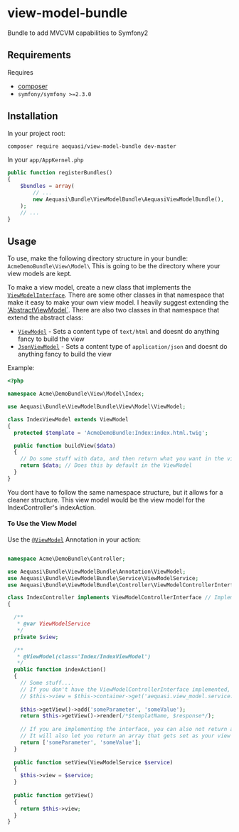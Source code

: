 view-model-bundle
=================

Bundle to add MVCVM capabilities to Symfony2

## Requirements

Requires 

* [composer](http://www.getcomposer.org/)
* `symfony/symfony >=2.3.0`

## Installation

In your project root:

```sh
composer require aequasi/view-model-bundle dev-master
```

In your `app/AppKernel.php`

```php
public function registerBundles()
{
    $bundles = array(
        // ...
        new Aequasi\Bundle\ViewModelBundle\AequasiViewModelBundle(),
    );
    // ...
}
```

## Usage

To use, make the following directory structure in your bundle: `AcmeDemoBundle\View\Model\`
This is going to be the directory where your view models are kept. 

To make a view model, create a new class that implements the [`ViewModelInterface`][0]. 
There are some other classes in that namespace that make it easy to make your own view model. I heavily suggest extending the ['AbstractViewModel`][1].
There are also two classes in that namespace that extend the abstract class:

* [`ViewModel`][2] - Sets a content type of `text/html` and doesnt do anything fancy to build the view
* [`JsonViewModel`][3] - Sets a content type of `application/json` and doesnt do anything fancy to build the view

Example:

```php
<?php

namespace Acme\DemoBundle\View\Model\Index;

use Aequasi\Bundle\ViewModelBundle\View\Model\ViewModel;

class IndexViewModel extends ViewModel
{
  protected $template = 'AcmeDemoBundle:Index:index.html.twig';

  public function buildView($data)
  {
    // Do some stuff with data, and then return what you want in the view
    return $data; // Does this by default in the ViewModel
  }
}
```

You dont have to follow the same namespace structure, but it allows for a cleaner structure. This view model would be the view model for the IndexController's indexAction.

#### To Use the View Model

Use the [`@ViewModel`][4] Annotation in your action:

```php

namespace Acme\DemoBundle\Controller;

use Aequasi\Bundle\ViewModelBundle\Annotation\ViewModel;
use Aequasi\Bundle\ViewModelBundle\Service\ViewModelService;
use Aequasi\Bundle\ViewModelBundle\Controller\ViewModelControllerInterface;

class IndexController implements ViewModelControllerInterface // Implementing this sets $this->view as an instance of the ViewModelService
{

  /**
   * @var ViewModelService
   */
  private $view;

  /**
   * @ViewModel(class='Index/IndexViewModel')
   */ 
  public function indexAction()
  {
    // Some stuff....
    // If you don't have the ViewModelControllerInterface implemented, you will need to get the service
    // $this->view = $this->container->get('aequasi.view_model.service.view');
    
    $this->getView()->add('someParameter', 'someValue');
    return $this->getView()->render(/*$templatName, $response*/);
    
    // If you are implementing the interface, you can also not return anything and it will create the response for you
    // It will also let you return an array that gets set as your view parameters
    return ['someParameter', 'someValue'];
  }
  
  public function setView(ViewModelService $service)
  {
    $this->view = $service;
  }
  
  public function getView()
  {
    return $this->view;
  }
}
```

[0]: https://github.com/aequasi/view-model-bundle/blob/master/src/Aequasi/Bundle/ViewModelBundle/View/Model/ViewModelInterface.php
[1]: https://github.com/aequasi/view-model-bundle/blob/master/src/Aequasi/Bundle/ViewModelBundle/View/Model/AbstractViewModel.php
[2]: https://github.com/aequasi/view-model-bundle/blob/master/src/Aequasi/Bundle/ViewModelBundle/View/Model/ViewModel.php
[3]: https://github.com/aequasi/view-model-bundle/blob/master/src/Aequasi/Bundle/ViewModelBundle/View/Model/JsonViewModel.php
[4]: https://github.com/aequasi/view-model-bundle/blob/master/src/Aequasi/Bundle/ViewModelBundle/Annotation/ViewModel.php
